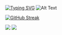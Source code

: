 [![Typing SVG](https://readme-typing-svg.demolab.com/?lines=Hello+there,+my+name+is+Danny!;and+I+am+a+Software+Developer!!;Thank+you+for+stopping+by+:3)](https://git.io/typing-svg)
![Alt Text](https://media.giphy.com/media/xUA7bdpLxQhsSQdyog/giphy.gif)

[![GitHub Streak](https://streak-stats.demolab.com?user=nightzillla&theme=tokyonight_duo&hide_border=true)](https://git.io/streak-stats)



<img src="https://img.shields.io/badge/HTML5-E34F26?style=for-the-badge&logo=html5&logoColor=white"/>



<a href="https://www.linkedin.com/in/danny-nguyen-nightzillla/" rel="nofollow">
    <img src="https://camo.githubusercontent.com/a493f6833f99fb3c85788d6d9305e6b7a42b838e5ee5d138fd9a8214a7e77472/68747470733a2f2f696d672e736869656c64732e696f2f62616467652f6c696e6b6564696e2d2532333030373742352e7376673f267374796c653d666f722d7468652d6261646765266c6f676f3d6c696e6b6564696e266c6f676f436f6c6f723d7768697465" data-canonical-src="https://img.shields.io/badge/linkedin-%230077B5.svg?&amp;style=for-the-badge&amp;logo=linkedin&amp;logoColor=white" style="max-width: 100%;">
  </a>
